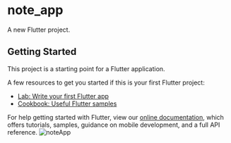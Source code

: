 # note_app

A new Flutter project.

## Getting Started

This project is a starting point for a Flutter application.

A few resources to get you started if this is your first Flutter project:

- [Lab: Write your first Flutter app](https://flutter.dev/docs/get-started/codelab)
- [Cookbook: Useful Flutter samples](https://flutter.dev/docs/cookbook)

For help getting started with Flutter, view our
[online documentation](https://flutter.dev/docs), which offers tutorials,
samples, guidance on mobile development, and a full API reference.
![noteApp](https://github.com/Amirreza-Khosravi/note_app/assets/100726687/561773af-2fcc-4754-8b14-a5c3e54f086a)
